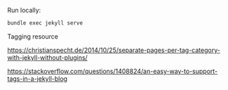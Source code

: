 Run locally:

```bash
bundle exec jekyll serve
```

Tagging resource

https://christianspecht.de/2014/10/25/separate-pages-per-tag-category-with-jekyll-without-plugins/

https://stackoverflow.com/questions/1408824/an-easy-way-to-support-tags-in-a-jekyll-blog
